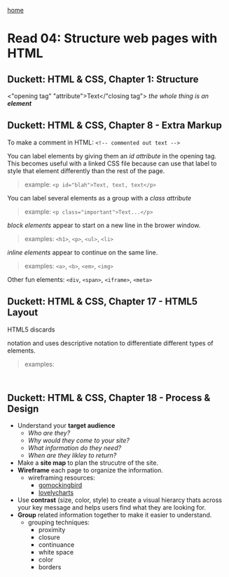 [home](https://egconley.github.io/learning-journal/)

# Read 04: Structure web pages with HTML

## Duckett: HTML & CSS, Chapter 1: Structure

<"opening tag" "attribute">Text</"closing tag"> *the whole thing is an **element***

## Duckett: HTML & CSS, Chapter 8 - Extra Markup

To make a comment in HTML: `<!-- commented out text -->`

You can label elements by giving them an *id attribute* in the opening tag.  This becomes useful with a linked CSS file because can use that label to style that element differently than the rest of the page.

> example: `<p id="blah">Text, text, text</p>`

You can label several elements as a group with a *class attribute*

> example: `<p class="important">Text...</p>`

*block elements* appear to start on a new line in the brower window.

> examples: `<h1>`, `<p>`, `<ul>`, `<li>`

*inline elements* appear to continue on the same line.

> examples: `<a>`, `<b>`, `<em>`, `<img>`

Other fun elements: `<div`, `<span>`, `<iframe>`, `<meta>`

## Duckett: HTML & CSS, Chapter 17 - HTML5 Layout

HTML5 discards <div> notation and uses descriptive notation to differentiate different types of elements.

> examples: <header> <section> <footer>

## Duckett: HTML & CSS, Chapter 18 - Process & Design
- Understand your **target audience**
  - *Who are they?*
  - *Why would they come to your site?*
  - *What information do they need?*
  - *When are they likley to return?*
- Make a **site map** to plan the strucutre of the site.
- **Wireframe** each page to organize the information.
  - wireframing resources:
     - [gomockingbird](https://gomockingbird.com/home)
     - [lovelycharts](https://lovelycharts.com)
- Use **contrast** (size, color, style) to create a visual hierarcy thats across your key message and helps users find what they are looking for.
- **Group** related information together to make it easier to understand.
   - grouping techniques:
     - proximity
     - closure
     - continuance
     - white space
     - color
     - borders
